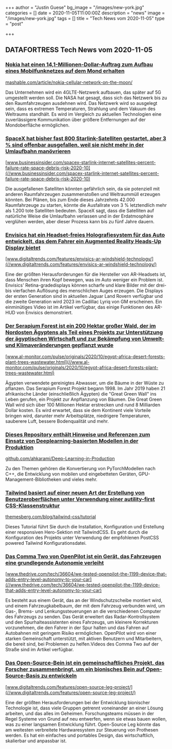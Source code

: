 +++
author = "Justin Guese"
bg_image = "/images/new-york.jpg"
categories = []
date = 2020-11-05T11:00:00Z
description = "news"
image = "/images/new-york.jpg"
tags = []
title = "Tech News vom 2020-11-05"
type = "post"

+++

        
## DATAFORTRESS Tech News vom 2020-11-05





### [Nokia hat einen 14,1-Millionen-Dollar-Auftrag zum Aufbau eines Mobilfunknetzes auf dem Mond erhalten](//mashable.com/article/nokia-cellular-network-on-the-moon/)


[mashable.com/article/nokia-cellular-network-on-the-moon/](//mashable.com/article/nokia-cellular-network-on-the-moon/)


Das Unternehmen wird ein 4GLTE-Netzwerk aufbauen, das später auf 5G umgestellt werden soll. Die NASA hat gesagt, dass sich das Netzwerk bis zu den Raumfahrzeugen ausdehnen wird. Das Netzwerk wird so ausgelegt sein, dass es extremen Temperaturen, Strahlung und dem Vakuum des Weltraums standhält. Es wird im Vergleich zu aktuellen Technologien eine zuverlässigere Kommunikation über größere Entfernungen auf der Mondoberfläche ermöglichen.


### [SpaceX hat bisher fast 800 Starlink-Satelliten gestartet, aber 3 % sind offenbar ausgefallen, weil sie nicht mehr in der Umlaufbahn manövrieren](//www.businessinsider.com/spacex-starlink-internet-satellites-percent-failure-rate-space-debris-risk-2020-10)


[www.businessinsider.com/spacex-starlink-internet-satellites-percent-failure-rate-space-debris-risk-2020-10](//www.businessinsider.com/spacex-starlink-internet-satellites-percent-failure-rate-space-debris-risk-2020-10)


Die ausgefallenen Satelliten könnten gefährlich sein, da sie potenziell mit anderen Raumfahrzeugen zusammenstoßen und Weltraummüll erzeugen könnten. Bei Plänen, bis zum Ende dieses Jahrzehnts 42.000 Raumfahrzeuge zu starten, könnte die Ausfallrate von 3 % letztendlich mehr als 1.200 tote Satelliten bedeuten. SpaceX sagt, dass die Satelliten auf natürliche Weise die Umlaufbahn verlassen und in der Erdatmosphäre verglühen werden, aber dieser Prozess kann bis zu fünf Jahre dauern.


### [Envisics hat ein Headset-freies Holografiesystem für das Auto entwickelt, das dem Fahrer ein Augmented Reality Heads-Up Display bietet](//www.digitaltrends.com/features/envisics-ar-windshield-technology/)


[www.digitaltrends.com/features/envisics-ar-windshield-technology/](//www.digitaltrends.com/features/envisics-ar-windshield-technology/)


Eine der größten Herausforderungen für die Hersteller von AR-Headsets ist, dass Menschen ihren Kopf bewegen, was im Auto weniger ein Problem ist. Envisics' Retina-gradedisplays können scharfe und klare Bilder mit der drei- bis vierfachen Auflösung des menschlichen Auges erzeugen. Die Displays der ersten Generation sind in aktuellen Jaguar Land Rovern verfügbar und die zweite Generation wird 2023 im Cadillac Lyriq von GM erscheinen. Ein einminütiges Video ist im Artikel verfügbar, das einige Funktionen des AR-HUD von Envisics demonstriert.


### [Der Serapium Forest ist ein 200 Hektar großer Wald, der im Nordosten Ägyptens als Teil eines Projekts zur Unterstützung der ägyptischen Wirtschaft und zur Bekämpfung von Umwelt- und Klimaveränderungen gepflanzt wurde](//www.al-monitor.com/pulse/originals/2020/10/egypt-africa-desert-forests-plant-trees-wastewater.html)


[www.al-monitor.com/pulse/originals/2020/10/egypt-africa-desert-forests-plant-trees-wastewater.html](//www.al-monitor.com/pulse/originals/2020/10/egypt-africa-desert-forests-plant-trees-wastewater.html)


Ägypten verwendete gereinigtes Abwasser, um die Bäume in der Wüste zu pflanzen. Das Serapium Forest Projekt begann 1998. Im Jahr 2019 haben 21 afrikanische Länder (einschließlich Ägypten) die "Great Green Wall" ins Leben gerufen, ein Projekt zur Anpflanzung von Bäumen. Die Great Green Wall wird sich über 100 Millionen Hektar erstrecken und rund 8 Milliarden Dollar kosten. Es wird erwartet, dass sie dem Kontinent viele Vorteile bringen wird, darunter mehr Arbeitsplätze, niedrigere Temperaturen, sauberere Luft, bessere Bodenqualität und mehr.


### [Dieses Repository enthält Hinweise und Referenzen zum Einsatz von Deeplearning-basierten Modellen in der Produktion](//github.com/ahkarami/Deep-Learning-in-Production)


[github.com/ahkarami/Deep-Learning-in-Production](//github.com/ahkarami/Deep-Learning-in-Production)


Zu den Themen gehören die Konvertierung von PyTorchModellen nach C++, die Entwicklung von mobilen und eingebetteten Geräten, GPU-Management-Bibliotheken und vieles mehr.


### [Tailwind basiert auf einer neuen Art der Erstellung von Benutzeroberflächen unter Verwendung einer autility-first CSS-Klassenstruktur](//themesberg.com/blog/tailwind-css/tutorial)


[themesberg.com/blog/tailwind-css/tutorial](//themesberg.com/blog/tailwind-css/tutorial)


Dieses Tutorial führt Sie durch die Installation, Konfiguration und Erstellung einer responsiven Hero-Sektion mit TailwindCSS. Es geht durch die Konfiguration des Projekts unter Verwendung der empfohlenen PostCSS powered Tailwind Konfigurationsdatei.


### [Das Comma Two von OpenPilot ist ein Gerät, das Fahrzeugen eine grundlegende Autonomie verleiht](//www.thedrive.com/tech/36604/we-tested-openpilot-the-1199-device-that-adds-entry-level-autonomy-to-your-car)


[www.thedrive.com/tech/36604/we-tested-openpilot-the-1199-device-that-adds-entry-level-autonomy-to-your-car](//www.thedrive.com/tech/36604/we-tested-openpilot-the-1199-device-that-adds-entry-level-autonomy-to-your-car)


Es besteht aus einem Gerät, das an der Windschutzscheibe montiert wird, und einem Fahrzeugkabelbaum, der mit dem Fahrzeug verbunden wird, um Gas-, Brems- und Lenkungssteuerungen an die verschiedenen Computer des Fahrzeugs zu senden. Das Gerät erweitert das Radar-Kontrollsystem und den Spurhalteassistenten eines Fahrzeugs, um kleinere Korrekturen vorzunehmen, die den Fahrer in der Spur halten und das Fahren auf Autobahnen mit geringem Risiko ermöglichen. OpenPilot wird von einer starken Gemeinschaft unterstützt, mit aktiven Benutzern und Mitarbeitern, die bereit sind, bei Problemen zu helfen.Videos des Comma Two auf der Straße sind im Artikel verfügbar.


### [Das Open-Source-Bein ist ein gemeinschaftliches Projekt, das Forscher zusammenbringt, um ein bionisches Bein auf Open-Source-Basis zu entwickeln](//www.digitaltrends.com/features/open-source-leg-project/)


[www.digitaltrends.com/features/open-source-leg-project/](//www.digitaltrends.com/features/open-source-leg-project/)


Eine der größten Herausforderungen bei der Entwicklung bionischer Technologie ist, dass viele Gruppen getrennt voneinander an einer Lösung arbeiten, und das alles im Geheimen. Forschungsteams müssen in der Regel Systeme von Grund auf neu entwerfen, wenn sie etwas bauen wollen, was zu einer langsamen Entwicklung führt. Open-Source Leg könnte das am weitesten verbreitete Hardwaresystem zur Steuerung von Prothesen werden. Es hat ein einfaches und portables Design, das wirtschaftlich, skalierbar und anpassbar ist.